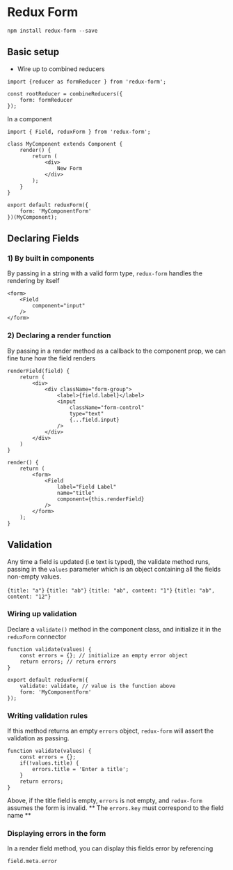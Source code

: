 # Redux Form

`npm install redux-form --save`

## Basic setup

* Wire up to combined reducers
```
import {reducer as formReducer } from 'redux-form';

const rootReducer = combineReducers({
    form: formReducer
});
```

In a component

```
import { Field, reduxForm } from 'redux-form';

class MyComponent extends Component {
    render() {
        return (
            <div>
                New Form
            </div>
        );
    }
}

export default reduxForm({
    form: 'MyComponentForm'
})(MyComponent);
```

## Declaring Fields

### 1) By built in components
By passing in a string with a valid form type, `redux-form` handles the rendering by itself
```
<form>
    <Field
        component="input"
    />
</form>
```

### 2) Declaring a render function
By passing in a render method as a callback to the component prop, we can fine tune how the field renders
```
renderField(field) {
    return (
        <div>
            <div className="form-group">
                <label>{field.label}</label>
                <input
                    className="form-control"
                    type="text"
                    {...field.input}
                />
            </div>
        </div>
    )
}

render() {
    return (
        <form>
            <Field
                label="Field Label"
                name="title"
                component={this.renderField}
            />
        </form>
    );
}
```

## Validation
Any time a field is updated (i.e text is typed), the validate method runs, passing in the `values` parameter which is an object containing all the fields non-empty values.

`{title: "a"}`
`{title: "ab"}`
`{title: "ab", content: "1"}`
`{title: "ab", content: "12"}`

### Wiring up validation
Declare a `validate()` method in the component class, and initialize it in the `reduxForm` connector
```
function validate(values) {
    const errors = {}; // initialize an empty error object
    return errors; // return errors
}

export default reduxForm({
    validate: validate, // value is the function above
    form: 'MyComponentForm'
});
```

### Writing validation rules
If this method returns an empty `errors` object, `redux-form` will assert the validation as passing.

```
function validate(values) {
    const errors = {};
    if(!values.title) {
        errors.title = 'Enter a title';
    }
    return errors;
}
```

Above, if the title field is empty, `errors` is not empty, and `redux-form` assumes the form is invalid.
** The `errors.key` must correspond to the field name **

### Displaying errors in the form
In a render field method, you can display this fields error by referencing

`field.meta.error`
